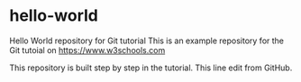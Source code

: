 # hello-world
Hello World repository for Git tutorial
This is an example repository for the Git tutoial on https://www.w3schools.com

This repository is built step by step in the tutorial.
This line edit from GitHub.
